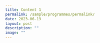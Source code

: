 ```yaml
---
title: Content 1
permalink: /sample/programmes/permalink/
date: 2023-06-19
layout: post
description: ""
image: ""
---
```

